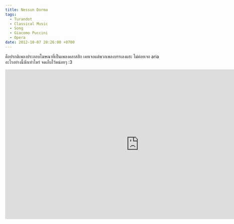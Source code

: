 ```yaml
---
title: Nessun Dorma
tags:
  - Turandot
  - Classical Music
  - Song
  - Giacomo Puccini
  - Opera
date: 2012-10-07 20:26:00 +0700
---
```


คือปรกติเพลงประกอบโฆษณาที่เป็นเพลงคลาสสิก เคยเจอแต่พวกเพลงบรรเลงแฮะ ไม่ค่อยเจอ aria อะไรอย่างนี้ซักเท่าไหร่ จดเก็บไว้หน่อยๆ :3

<iframe width="853" height="480" src="https://www.youtube.com/embed/jKbKUHqn4qM" frameborder="0" allowfullscreen></iframe>
